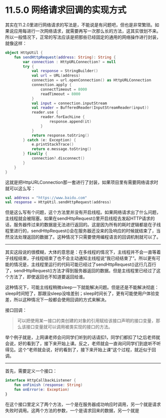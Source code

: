 # 11.5.0 网络请求回调的实现方式

其实在11.2.0里进行网络请求的写法是，不能说是有问题吧，但也是非常繁琐。如果说应用每进行一次网络请求，就需要再写一次那么长的方法，这其实很划不来。所以一般情况下，正常的写法应该是把那些已经固定的通用的网络操作进行封装，就像这样：

```kotlin
object HttpUtil {
    fun sendHttpRequest(address: String): String {
        var connection : HttpURLConnection? = null
        try {
            val response = StringBuilder()
            val url = URL(address)
            connection = url.openConnection() as HttpURLConnection
            connection.apply {
                connectTimeout = 8000
                readTimeout = 8000
            }
            val input = connection.inputStream
            val reader = BufferedReader(InputStreamReader(input))
            reader.use {
                reader.forEachLine {
                    response.append(it)
                }
            }
            return response.toString()
        } catch (e: Exception) {
            e.printStackTrace()
            return e.message.toString()
        } finally {
            connection?.disconnect()
        }
    }
}
```

这就是把HttpURLConnection那一套进行了封装，如果项目里有需要网络请求时就可以这么写：

```kotlin
val address = "https://www.baidu.com"
val response = HttpUtil.sendHttpRequest(address)
```

但是这么写有个问题，这个方法里并没有开启线程。如果网络请求出了什么问题，主线程就会被阻塞。如果在sendHttpRequest()里开启线程去发起HTTP请求的话，服务器传过来的数据是无法进行返回的。这是因为所有的耗时逻辑都是在子线程里进行的，sendHttpRequest()会在服务器还没来的及响应的时候就结束了，当然没法处理返回的数据了。这种情况下只需要使用编程语言的回调机制就可以了。

---

其实这段说的很模糊，大体的意思是：在多线程的情况下，主线程并不会一直等着子线程结束，子线程结束了也不会主动通知主线程说“我已经结束了”。所以更有可能的情况是，主线程里运行的代码可能已经过了sendHttpRequest()这行几百行了，sendHttpRequest()方法才得到服务器返回的数据。但是主线程里已经过了这个方法了，即使返回也不知道要返回给谁。

这种情况下，可能主线程稍微sleep一下就能解决问题。但是还是不能解决彻底：sleep时间短了，那跟没sleep没啥差别；sleep时间长了，更有可能使用户体验变差，所以这种情况下一般都会使用回调的方式来解决。

接口回调：

> 可以把使用某一接口的类创建的对象的引用赋给该接口声明的接口变量，那么该接口变量就可以调用被类实现的接口的方法。

举个例子就是，上网课老师会问同学们听到的话请扣1，同学们都扣了1之后老师就会说，好的看到了，接下来开始上课。反之，老师就会一直询问同学们到底听不听得见。这个“老师就会说，好的看到了，接下来开始上课”这个过程，就近似于回调。

---

首先，需要定义一个接口：

```kotlin
interface HttpCallbackListener {
    fun onFinish (response: String)
    fun onError(e: Exception)
}
```

在这个接口里定义了两个方法，一个是在服务器成功响应时调用，另一个就是请求失败时调用。这两个方法的参数，一个是请求回来的数据，另一个就是
